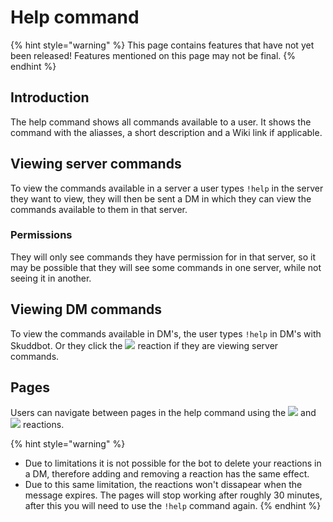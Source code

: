 # Help command

{% hint style="warning" %}
This page contains features that have not yet been released! Features mentioned on this page may not be final.
{% endhint %}

## Introduction
The help command shows all commands available to a user. It shows the command with the aliasses, a short description and a Wiki link if applicable.

## Viewing server commands
To view the commands available in a server a user types `!help` in the server they want to view, they will then be sent a DM in which they can view the commands available to them in that server.

### Permissions
They will only see commands they have permission for in that server, so it may be possible that they will see some commands in one server, while not seeing it in another.

## Viewing DM commands
To view the commands available in DM's, the user types `!help` in DM's with Skuddbot. Or they click the ![](https://i.imgur.com/juslF5H.png) reaction if they are viewing server commands.

## Pages
Users can navigate between pages in the help command using the ![](https://i.imgur.com/3pFjjWm.png) and ![](https://i.imgur.com/DkZ1fXh.png) reactions.

{% hint style="warning" %}
* Due to limitations it is not possible for the bot to delete your reactions in a DM, therefore adding and removing a reaction has the same effect. 
* Due to this same limitation, the reactions won't dissapear when the message expires. The pages will stop working after roughly 30 minutes, after this you will need to use the `!help` command again. 
{% endhint %}
